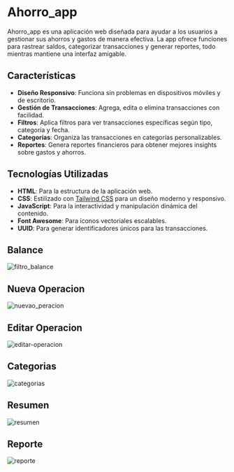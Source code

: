 ﻿# Ahorro_app
Ahorro_app es una aplicación web diseñada para ayudar a los usuarios a gestionar sus ahorros y gastos de manera efectiva. La app ofrece funciones para rastrear saldos, categorizar transacciones y generar reportes, todo mientras mantiene una interfaz amigable.

## Características

- **Diseño Responsivo**: Funciona sin problemas en dispositivos móviles y de escritorio.
- **Gestión de Transacciones**: Agrega, edita o elimina transacciones con facilidad.
- **Filtros**: Aplica filtros para ver transacciones específicas según tipo, categoría y fecha.
- **Categorías**: Organiza las transacciones en categorías personalizables.
- **Reportes**: Genera reportes financieros para obtener mejores insights sobre gastos y ahorros.

## Tecnologías Utilizadas

- **HTML**: Para la estructura de la aplicación web.
- **CSS**: Estilizado con [Tailwind CSS](https://tailwindcss.com/) para un diseño moderno y responsivo.
- **JavaScript**: Para la interactividad y manipulación dinámica del contenido.
- **Font Awesome**: Para íconos vectoriales escalables.
- **UUID**: Para generar identificadores únicos para las transacciones.

## Balance

![filtro_balance](https://github.com/user-attachments/assets/48616ecc-c814-4a7f-89b0-7211e2a9dd6f)

## Nueva Operacion

![nuevao_peracion](https://github.com/user-attachments/assets/5f0c24a4-6080-4fd2-bb7f-8654ee456bc0)

## Editar Operacion 

![editar-operacion](https://github.com/user-attachments/assets/7286d399-6053-4c9e-b68e-22add35cb1a2)

## Categorias
![categorias](https://github.com/user-attachments/assets/db843053-bad9-43bc-b1f8-f4f4ee79873c)

## Resumen
![resumen](https://github.com/user-attachments/assets/2742a1b7-d7e0-4e18-ae4e-73a67e8a0f97)

## Reporte

![reporte](https://github.com/user-attachments/assets/8152faea-30de-4a49-b691-794d64259e35)
